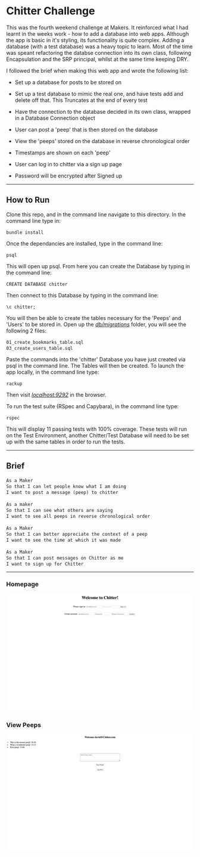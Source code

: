 # Chitter Challenge

This was the fourth weekend challenge at Makers. It reinforced what I had learnt in the weeks work - how to add a database into web apps. Although the app is basic in it's styling, its functionality is quite complex. Adding a database (with a test database) was a heavy topic to learn. Most of the time was speant refactoring the databse connection into its own class, following Encapsulation and the SRP principal, whilst at the same time keeping DRY.

I followed the brief when making this web app and wrote the following list:

- Set up a database for posts to be stored on
- Set up a test database to mimic the real one, and have tests add and delete off that. This Truncates at the end of every test
- Have the connection to the database decided in its own class, wrapped in a Database Connection object

- User can post a 'peep' that is then stored on the database
- View the 'peeps' stored on the database in reverse chronological order
- Timestamps are shown on each 'peep'
- User can log in to chitter via a sign up page
- Password will be encrypted after Signed up

---

## How to Run

Clone this repo, and in the command line navigate to this directory. In the command line type in:

```
bundle install
```

Once the dependancies are installed, type in the command line:

```
psql
```

This will open up psql. From here you can create the Database by typing in the command line:

```
CREATE DATABASE chitter
```

Then connect to this Database by typing in the command line:

```
\c chitter;
```

You will then be able to create the tables necessary for the 'Peeps' and 'Users' to be stored in. Open up the [_db/migrations_](/db/migrations) folder, you will see the following 2 files:

```
01_create_bookmarks_table.sql
03_create_users_table.sql

```

Paste the commands into the 'chitter' Database you have just created via psql in the command line. The Tables will then be created. To launch the app locally, in the command line type:

```
rackup
```

Then visit [_localhost:9292_](http://localhost:9292/) in the browser.

To run the test suite (RSpec and Capybara), in the command line type:

```
rspec
```

This will display 11 passing tests with 100% coverage. These tests will run on the Test Environment, another Chitter/Test Database will need to be set up with the same tables in order to run the tests.

---

## Brief

```
As a Maker
So that I can let people know what I am doing
I want to post a message (peep) to chitter

As a maker
So that I can see what others are saying
I want to see all peeps in reverse chronological order

As a Maker
So that I can better appreciate the context of a peep
I want to see the time at which it was made

As a Maker
So that I can post messages on Chitter as me
I want to sign up for Chitter
```

---

### Homepage

<img src="./images/homepage.png" />

### View Peeps

<img src="./images/peeps.png" />
